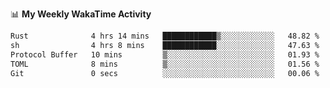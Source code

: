 <!--
**stamp711/stamp711** is a ✨ _special_ ✨ repository because its `README.md` (this file) appears on your GitHub profile.

Here are some ideas to get you started:

- 🔭 I’m currently working on ...
- 🌱 I’m currently learning ...
- 👯 I’m looking to collaborate on ...
- 🤔 I’m looking for help with ...
- 💬 Ask me about ...
- 📫 How to reach me: ...
- 😄 Pronouns: ...
- ⚡ Fun fact: ...
-->

📊 **My Weekly WakaTime Activity**

<!--START_SECTION:waka-->

```txt
Rust              4 hrs 14 mins   ████████████▒░░░░░░░░░░░░   48.82 %
sh                4 hrs 8 mins    ████████████░░░░░░░░░░░░░   47.63 %
Protocol Buffer   10 mins         ▒░░░░░░░░░░░░░░░░░░░░░░░░   01.93 %
TOML              8 mins          ▒░░░░░░░░░░░░░░░░░░░░░░░░   01.56 %
Git               0 secs          ░░░░░░░░░░░░░░░░░░░░░░░░░   00.06 %
```

<!--END_SECTION:waka-->
